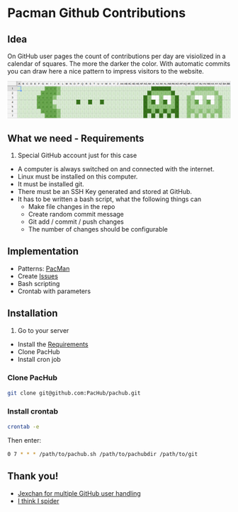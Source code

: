 Pacman Github Contributions
===========================

## Idea
On GitHub user pages the count of contributions per day are visiolized in a calendar of squares. The more the darker the color.
With automatic commits you can draw here a nice pattern to impress visitors to the website.

![Pacman preview](/doc/pattern_pacman.png "Pacman pattern preview")

## What we need - Requirements <span id="requirements"/>
1. Special GitHub account just for this case
- A computer is always switched on and connected with the internet. 
- Linux must be installed on this computer. 
- It must be installed git. 
- There must be an SSH Key generated and stored at GitHub. 
- It has to be written a bash script, what the following things can 
	- Make file changes in the repo
	- Create random commit message
	- Git add / commit / push changes
	- The number of changes should be configurable

## Implementation
- Patterns: [PacMan](https://docs.google.com/spreadsheets/d/1Mj6vluUmvVFT7YDyfH9l50Ao63RBvSivuiPvNyrILFU/edit?usp=sharing "Pacman preview in a excel cheat")
- Create [Issues](docs/issues.md)
- Bash scripting
- Crontab with parameters

## Installation
1. Go to your server
- Install the [Requirements](#requirements)
- Clone PacHub
- Install cron job

### Clone PacHub

```bash
git clone git@github.com:PacHub/pachub.git
```

### Install crontab

```bash
crontab -e
```

Then enter:

```bash
0 7 * * * /path/to/pachub.sh /path/to/pachubdir /path/to/git
```

## Thank you!
- [Jexchan for multiple GitHub user handling](https://gist.github.com/jexchan/2351996)
- [I think I spider](http://ithinkispider.com/)
